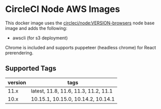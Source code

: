 # CircleCI Node AWS Images
This docker image uses the [circleci/node:VERSION-browsers](https://circleci.com/docs/2.0/circleci-images/#nodejs) node base image and adds the following:
* awscli (for s3 deployment)

Chrome is included and supports puppeteer (headless chrome) for React prerendering.

## Supported Tags
version | tags
------ | ------
11.x | latest, 11.8, 11.6, 11.3, 11.2, 11.1
10.x | 10.15.1, 10.15.0, 10.14.2, 10.14.1
